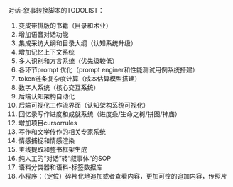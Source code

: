 对话-叙事转换脚本的TODOLIST：

1. 变成带排版的书籍（目录和术业）
2. 增加语音对话功能
3. 集成采访大纲和目录大纲（认知系统升级）
4. 增加记忆上下文系统
5. 多人识别和方言系统（优先级较低）
6. 各环节prompt 优化（prompt enginer和性能测试用例系统搭建）
7. token链条复杂度计算（成本估算模型搭建）
8. 数字人系统（核心交互系统）
9. 后端认知架构自动化
10. 后端可视化工作流界面（认知架构系统可视化）
11. 回忆录写作进度和成就系统（进度条/生命之树/拼图/神庙）
12. 增加项目cursorrules
13. 写作和文学传作的相关专家系统
14. 情感捕捉和情感渲染
15. 主线提取和整书框架生成
16. 纯人工的“对话”转“叙事体”的SOP
17. 语料分类器和语料-标签数据库
18. 小程序：（定位）碎片化地追加或者查看内容，更加可控的追加内容，传照片




